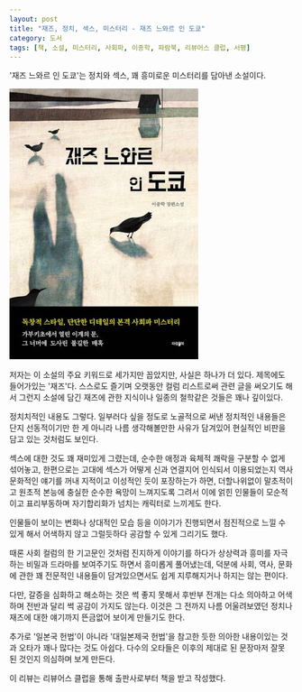 ```yaml
---
layout: post
title: "재즈, 정치, 섹스, 미스터리 - 재즈 느와르 인 도쿄"
category: 도서
tags: [책, 소설, 미스터리, 사회파, 이종학, 파람북, 리뷰어스 클럽, 서평]
---
```


'재즈 느와르 인 도쿄'는
정치와 섹스, 꽤 흥미로운 미스터리를 담아낸 소설이다.

![표지](/images/jazz-noir-in-tokyo-book-h480.jpg)

저자는 이 소설의 주요 키워드로 세가지만 꼽았지만, 사실은 하나가 더 있다.
제목에도 들어가있는 '재즈'다.
스스로도 즐기며 오랫동안 컬럼 리스트로써 관련 글을 써오기도 해서 그런지
소설에 담긴 재즈에 관한 지식이나 일종의 철학같은 것들은 꽤나 깊이있다.

정치치적인 내용도 그렇다.
일부러다 싶을 정도로 노골적으로 써낸 정치적인 내용들은
단지 선동적이기만 한 게 아니라
나름 생각해볼만한 사유가 담겨있어
현실적인 비판을 담고 있는 것처럼도 보인다.

섹스에 대한 것도 꽤 재미있게 그렸는데,
순수한 애정과 육체적 쾌락을 구분할 수 없게 섞어놓고,
한편으로는 고대에 섹스가 어떻게 신과 연결지어 인식되서 이용되었는지 역사 문화적인 얘기를 꺼내
지적이고 이성적인 듯이 포장하는가 하면,
더할나위없이 말초적이고 원초적 본능에 충실한 순수한 욕망이 느껴지도록 그려서
이에 얽힌 인물들이 모순적이고 표리부동하며 자기합리화가 넘치는 캐릭터로 느끼게도 한다.

인물들이 보이는 변화나 상대적인 모습 등을
이야기가 진행되면서 점진적으로 느낄 수 있게 해서
어색하지 않고 그럴듯하다 공감할 수 있게 그리기도 했다.

때론 사회 컬럼의 한 기고문인 것처럼 진지하게 이야기를 하다가
상상력과 흥미를 자극하는 비밀과 드라마를 보여주기도 하면서
흥미롭게 풀어냈는데,
덕분에 사회, 역사, 문화에 관한 꽤 전문적인 내용들이 담겨있으면서도
쉽게 지루해지거나 하지는 않는 편이다.

다만, 갈증을 심화하고 해소하는 것은 썩 좋지 못해서
후반부 전개는 다소 의아하고 어색하며 전반과 달리 썩 공감이 가지도 않는다.
이것은 그 전까지 나름 어울려보였던 정치나 재즈에 대한 얘기까지 뜬금없어 보이게 만들기도 한다.

추가로 '일본국 헌법'이 아니라 '대일본제국 헌법'을 참고한 듯한 의아한 내용이있는 것과
오타가 꽤나 많다는 것도 아쉽다.
다수의 오타들은 이후의 제대로 된 문장마저 잘못 된 것인지 의심하며 보게 만든다.



<div class="im im-info">
이 리뷰는 리뷰어스 클럽을 통해 출판사로부터 책을 받고 작성했다.
</div>
